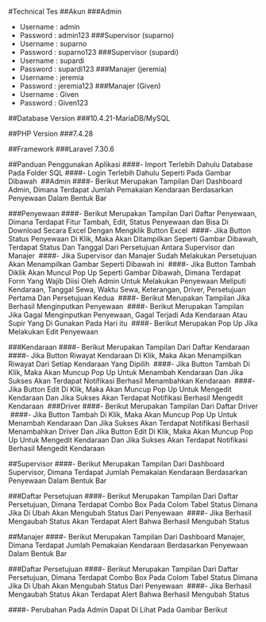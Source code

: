 #Technical Tes
##Akun
###Admin
- Username : admin
- Password : admin123
###Supervisor (suparno)
- Username : suparno
- Password : suparno123
###Supervisor (supardi)
- Username : supardi
- Password : supardi123
###Manajer (jeremia)
- Username : jeremia
- Password : jeremia123
###Manajer (Given)
- Username : Given
- Password : Given123

##Database Version
###10.4.21-MariaDB/MySQL

##PHP Version
###7.4.28 

##Framework
###Laravel 7.30.6

##Panduan Penggunakan Aplikasi
####- Import Terlebih Dahulu Database Pada Folder SQL
####- Login Terlebih Dahulu Seperti Pada Gambar Dibawah
<img src="https://drive.google.com/uc?export=view&id=1q8F_agcN7Nt8Z1JHzCVhiACqoTKPNS9C" alt="">
##Admin
####- Berikut Merupakan Tampilan Dari Dashboard Admin, Dimana Terdapat Jumlah Pemakaian Kendaraan Berdasarkan Penyewaan Dalam Bentuk Bar
<img src="https://drive.google.com/uc?export=view&id=10E0BLLkNdRNf81mYgnhIPpJeQpG4_wyU" alt="">

###Penyewaan
####- Berikut Merupakan Tampilan Dari Daftar Penyewaan, Dimana Terdapat Fitur Tambah, Edit, Status Penyewaan dan Bisa Di Download Secara Excel Dengan Mengklik Button Excel
<img src="https://drive.google.com/uc?export=view&id=163sxsNlV7-ow-JGEvqpKIPhLK4_TMs7a" alt="">
####- Jika Button Status Penyewaan Di Klik, Maka Akan Ditampilkan Seperti Gambar Dibawah, Terdapat Status Dan Tanggal Dari Persetujuan Antara Supervisor dan Manajer
<img src="https://drive.google.com/uc?export=view&id=1nLi6EOnrhANwfV1Wl5vdz9EZC3rcGw1K" alt="">
####- Jika Supervisor dan Manajer Sudah Melakukan Persetujuan Akan Menampilkan Gambar Seperti Dibawah ini
<img src="https://drive.google.com/uc?export=view&id=1tALy1I5sJic5tn5gmfzrKlEFHDDvHG_D" alt="">
####- Jika Button Tambah Diklik Akan Muncul Pop Up Seperti Gambar Dibawah, Dimana Terdapat Form Yang Wajib Diisi Oleh Admin Untuk Melakukan Penyewaan Meliputi Kendaraan, Tanggal Sewa, Waktu Sewa, Keterangan, Driver, Persetujuan Pertama Dan Persetujuan Kedua
<img src="https://drive.google.com/uc?export=view&id=1eIi73FvZme89CtGDmX1Nrstmqt5HZsBT" alt="">
####- Berikut Merupakan Tampilan Jika Berhasil Menginputkan Penyewaan
<img src="https://drive.google.com/uc?export=view&id=1xrqWB9QnmC8w8F6alh2zZ_Olore_luZC" alt="">
####- Berikut Merupakan Tampilan Jika Gagal Menginputkan Penyewaan, Gagal Terjadi Ada Kendaraan Atau Supir Yang Di Gunakan Pada Hari itu 
<img src="https://drive.google.com/uc?export=view&id=1PF85JlNKKugiIMDWULRWtGneTrWpnCSf" alt="">
####- Berikut Merupakan Pop Up Jika Melakukan Edit Penyewaan
<img src="https://drive.google.com/uc?export=view&id=1iluuRFClktpZnAeubGjPKbE98iQYEe3U" alt="">

###Kendaraan
####- Berikut Merupakan Tampilan Dari Daftar Kendaraan
<img src="https://drive.google.com/uc?export=view&id=1MXmCG7wNbuqADsJiIz7Ph2spePyCZ73o" alt="">
####- Jika Button Riwayat Kendaraan Di Klik, Maka Akan Menampilkan Riwayat Dari Setiap Kendaraan Yang Dipilih
<img src="https://drive.google.com/uc?export=view&id=10PYlwQS_gOQkqSA-7_eqX6cUfebF-V_L" alt="">
####- Jika Button Tambah Di Klik, Maka Akan Muncup Pop Up Untuk Menambah Kendaraan Dan Jika Sukses Akan Terdapat Notifikasi Berhasil Menambahkan Kendaraan
<img src="https://drive.google.com/uc?export=view&id=1D67TLE611yzVjV2q-qrMQ2E28jIyWmWs" alt="">
####- Jika Button Edit Di Klik, Maka Akan Muncup Pop Up Untuk Mengedit Kendaraan Dan Jika Sukses Akan Terdapat Notifikasi Berhasil Mengedit Kendaraan
<img src="https://drive.google.com/uc?export=view&id=1juStECPVi294St5f4tGr-_nSEtH__ddP" alt="">
###Driver
####- Berikut Merupakan Tampilan Dari Daftar Driver
<img src="https://drive.google.com/uc?export=view&id=1P7ZTZG-qqZ_6GlzH9jMUs2vLt8EWvOMy" alt="">
####- Jika Button Tambah Di Klik, Maka Akan Muncup Pop Up Untuk Menambah Kendaraan Dan Jika Sukses Akan Terdapat Notifikasi Berhasil Menambahkan Driver Dan Jika Button Edit Di Klik, Maka Akan Muncup Pop Up Untuk Mengedit Kendaraan Dan Jika Sukses Akan Terdapat Notifikasi Berhasil Mengedit Kendaraan
<img src="https://drive.google.com/uc?export=view&id=1lPQXgwFEy2H5WNAsA-toO4BvQPEh4ZHw" alt="">

##Supervisor
####- Berikut Merupakan Tampilan Dari Dashboard Supervisor, Dimana Terdapat Jumlah Pemakaian Kendaraan Berdasarkan Penyewaan Dalam Bentuk Bar
<img src="https://drive.google.com/uc?export=view&id=1GLbd1wdeL79xjHc9D8_yA4GErbs5AWaP" alt="">

###Daftar Persetujuan
####- Berikut Merupakan Tampilan Dari Daftar Persetujuan, Dimana Terdapat Combo Box Pada Colom Tabel Status Dimana Jika Di Ubah Akan Mengubah Status Dari Penyewaan
<img src="https://drive.google.com/uc?export=view&id=1PeJXjUgzKqcJhwC2OHW6ig1lRLyLGHol" alt="">
####- Jika Berhasil Mengaubah Status Akan Terdapat Alert Bahwa Berhasil Mengubah Status
<img src="https://drive.google.com/uc?export=view&id=17fbZPUUIJWT19Me64ljM5fXzCEl7SEwB" alt="">

##Manajer
####- Berikut Merupakan Tampilan Dari Dashboard Manajer, Dimana Terdapat Jumlah Pemakaian Kendaraan Berdasarkan Penyewaan Dalam Bentuk Bar
<img src="https://drive.google.com/uc?export=view&id=10UYF8cVrpeceIX3Owti7u0jVcaoPSawc" alt="">

###Daftar Persetujuan
####- Berikut Merupakan Tampilan Dari Daftar Persetujuan, Dimana Terdapat Combo Box Pada Colom Tabel Status Dimana Jika Di Ubah Akan Mengubah Status Dari Penyewaan
<img src="https://drive.google.com/uc?export=view&id=1kUQgCgNwp_LEXvTxp8iA_zcmjS8A-tpE" alt="">
####- Jika Berhasil Mengaubah Status Akan Terdapat Alert Bahwa Berhasil Mengubah Status
<img src="https://drive.google.com/uc?export=view&id=13eO_fv5e_3eczboB4cdaKv0gVFZ9oSmL" alt="">

####- Perubahan Pada Admin Dapat Di Lihat Pada Gambar Berikut
<img src="https://drive.google.com/uc?export=view&id=17JWCSEmLdy5Uq6Rr7C3BrSEJxGcx2u6b" alt="">
